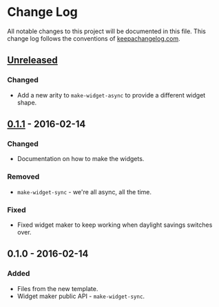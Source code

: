# Change Log
All notable changes to this project will be documented in this file. This change log follows the conventions of [keepachangelog.com](http://keepachangelog.com/).

## [Unreleased][unreleased]
### Changed
- Add a new arity to `make-widget-async` to provide a different widget shape.

## [0.1.1] - 2016-02-14
### Changed
- Documentation on how to make the widgets.

### Removed
- `make-widget-sync` - we're all async, all the time.

### Fixed
- Fixed widget maker to keep working when daylight savings switches over.

## 0.1.0 - 2016-02-14
### Added
- Files from the new template.
- Widget maker public API - `make-widget-sync`.

[unreleased]: https://github.com/your-name/respo/compare/0.1.1...HEAD
[0.1.1]: https://github.com/your-name/respo/compare/0.1.0...0.1.1
